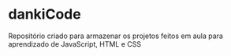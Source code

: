 # dankiCode
Repositório criado para armazenar os projetos feitos em aula para aprendizado de JavaScript, HTML e CSS
